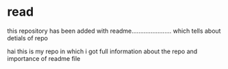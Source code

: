 read
====

this repository has been added with readme....................... which tells about detials of repo

hai
this is my repo in which i got full information about the repo and importance of readme file 
